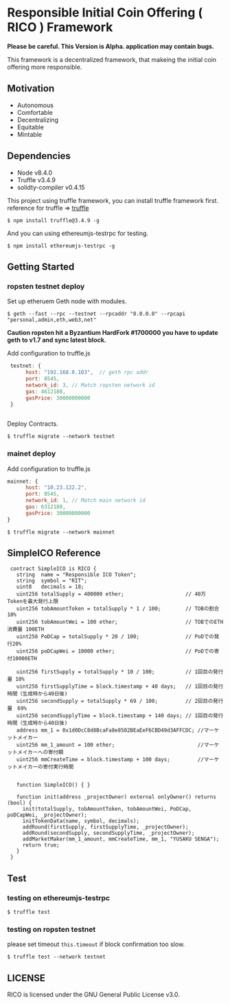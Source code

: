 # Responsible Initial Coin Offering ( RICO ) Framework 

**Please be careful. This Version is Alpha. application may contain bugs.**

This framework is a decentralized framework, that makeing the initial coin offering more responsible.

## Motivation

- Autonomous
- Comfortable 
- Decentralizing
- Equitable
- Mintable

## Dependencies

- Node v8.4.0
- Truffle v3.4.9
- solidty-compiler v0.4.15

This project using truffle framework, you can install truffle framework first.
reference for truffle => [truffle](http://truffleframework.com/)

```
$ npm install truffle@3.4.9 -g 
```
And you can using ethereumjs-testrpc for testing.
```
$ npm install ethereumjs-testrpc -g
```

## Getting Started 

### ropsten testnet deploy
Set up etheruem Geth node with modules.
```
$ geth --fast --rpc --testnet --rpcaddr "0.0.0.0" --rpcapi "personal,admin,eth,web3,net"
```
**Caution ropsten hit a Byzantium HardFork #1700000 you have to update geth to v1.7 and sync latest block.**

Add configuration to truffle.js 
```js
 testnet: {
      host: "192.168.0.103",  // geth rpc addr
      port: 8545,
      network_id: 3, // Match ropsten network id
      gas: 4612188,
      gasPrice: 30000000000
 }
  
```

Deploy Contracts.
```
$ truffle migrate --network testnet
``` 

### mainet deploy

Add configuration to truffle.js
```js
mainnet: {
      host: "10.23.122.2",
      port: 8545,
      network_id: 1, // Match main network id
      gas: 6312188,
      gasPrice: 30000000000
}
```
```
$ truffle migrate --network mainnet
``` 

## SimpleICO Reference


```
 contract SimpleICO is RICO {
   string  name = "Responsible ICO Token";
   string  symbol = "RIT";
   uint8   decimals = 18;
   uint256 totalSupply = 400000 ether;                    // 40万 Tokenを最大発行上限
   uint256 tobAmountToken = totalSupply * 1 / 100;        // TOBの割合 10%
   uint256 tobAmountWei = 100 ether;                      // TOBでのETH消費量 100ETH
   uint256 PoDCap = totalSupply * 20 / 100;               // PoDでの発行20%
   uint256 poDCapWei = 10000 ether;                       // PoDでの寄付10000ETH

   uint256 firstSupply = totalSupply * 10 / 100;          // 1回目の発行量 10%
   uint256 firstSupplyTime = block.timestamp + 40 days;   // 1回目の発行時間（生成時から40日後)
   uint256 secondSupply = totalSupply * 69 / 100;         // 2回目の発行量　69%
   uint256 secondSupplyTime = block.timestamp + 140 days; // 1回目の発行時間（生成時から40日後)
   address mm_1 = 0x1d0DcC8d8BcaFa8e8502BEaEeF6CBD49d3AFFCDC; //マーケットメイカー
   uint256 mm_1_amount = 100 ether;                           //マーケットメイカーへの寄付額
   uint256 mmCreateTime = block.timestamp + 100 days;         //マーケットメイカーの寄付実行時間
   
 
   function SimpleICO() { } 
 
   function init(address _projectOwner) external onlyOwner() returns (bool) {
     init(totalSupply, tobAmountToken, tobAmountWei, PoDCap, poDCapWei, _projectOwner);
     initTokenData(name, symbol, decimals);
     addRound(firstSupply, firstSupplyTime, _projectOwner);
     addRound(secondSupply, secondSupplyTime, _projectOwner);
     addMarketMaker(mm_1_amount, mmCreateTime, mm_1, "YUSAKU SENGA");
     return true;
   }
 }
```

## Test 

### testing on ethereumjs-testrpc

```
$ truffle test 
```
### testing on ropsten testnet

please set timeout `this.timeout` if block confirmation too slow. 

```
$ truffle test --network testnet
```

## LICENSE
RICO is licensed under the GNU General Public License v3.0.
